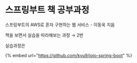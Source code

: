 # 스프링부트 책 공부과정

스프링부트의 AWS로 혼자 구현하는 웹 서비스 - 이동욱 지음

책을 보면서 실습을 따라해보는 과정 → 2번

실습과정은

{% embed url="https://github.com/kyu9/jojo-spring-boot" %}

